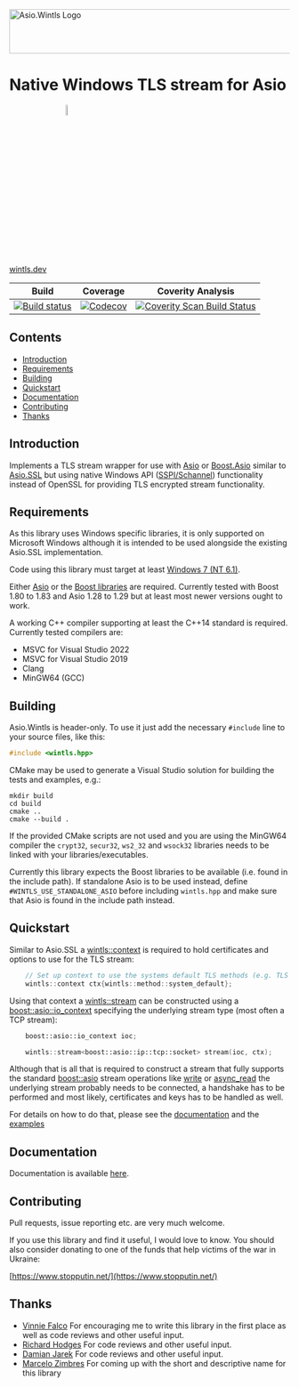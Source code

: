 <img width="800" height="80" alt="Asio.Wintls Logo" src="https://raw.githubusercontent.com/laudrup/boost-wintls/master/doc/logo.jpg">

# Native Windows TLS stream for Asio

<a href="https://www.stopputin.net/">
    <img style="display: block; margin-left: 20%; margin-right: auto; width: 7%;" alt="Support Ukraine" src="https://raw.githubusercontent.com/laudrup/boost-wintls/master/doc/support-ukraine.png">
</a>

[wintls.dev](https://wintls.dev/)

Build | Coverage | Coverity Analysis |
------|----------|-------------------|
[![Build status](https://github.com/laudrup/boost-wintls/workflows/build/badge.svg?branch=master)](https://github.com/laudrup/boost-wintls/actions) | [![Codecov](https://codecov.io/gh/laudrup/boost-wintls/branch/master/graph/badge.svg)](https://codecov.io/gh/laudrup/boost-wintls) | [![Coverity Scan Build Status](https://scan.coverity.com/projects/23473/badge.svg)](https://scan.coverity.com/projects/laudrup-boost-wintls) |

## Contents

- [Introduction](#introduction)
- [Requirements](#requirements)
- [Building](#building)
- [Quickstart](#quickstart)
- [Documentation](#documentation)
- [Contributing](#contributing)
- [Thanks](#thanks)

## Introduction

Implements a TLS stream wrapper for use with
[Asio](https://think-async.com/Asio/) or
[Boost.Asio](https://www.boost.org/doc/libs/release/doc/html/boost_asio.html)
similar to
[Asio.SSL](https://www.boost.org/doc/libs/release/doc/html/boost_asio/overview/ssl.html)
but using native Windows API
([SSPI/Schannel](https://docs.microsoft.com/en-us/windows-server/security/tls/tls-ssl-schannel-ssp-overview))
functionality instead of OpenSSL for providing TLS encrypted stream functionality.

## Requirements

As this library uses Windows specific libraries, it is only supported
on Microsoft Windows although it is intended to be used alongside the
existing Asio.SSL implementation.

Code using this library must target at least
[Windows 7 (NT 6.1)](https://learn.microsoft.com/en-us/windows/win32/winprog/using-the-windows-headers).

Either [Asio](https://think-async.com/Asio/) or the [Boost
libraries](https://www.boost.org) are required. Currently tested with
Boost 1.80 to 1.83 and Asio 1.28 to 1.29 but at least most newer
versions ought to work.

A working C++ compiler supporting at least the C++14 standard is
required.  Currently tested compilers are:

- MSVC for Visual Studio 2022
- MSVC for Visual Studio 2019
- Clang
- MinGW64 (GCC)

## Building

Asio.Wintls is header-only. To use it just add the necessary `#include` line
to your source files, like this:
```C++
#include <wintls.hpp>
```

CMake may be used to generate a Visual Studio solution for building
the tests and examples, e.g.:

```
mkdir build
cd build
cmake ..
cmake --build .
```

If the provided CMake scripts are not used and you are using the
MinGW64 compiler the `crypt32`, `secur32`, `ws2_32` and `wsock32`
libraries needs to be linked with your libraries/executables.

Currently this library expects the Boost libraries to be available
(i.e. found in the include path). If standalone Asio is to be used
instead, define `#WINTLS_USE_STANDALONE_ASIO` before including
`wintls.hpp` and make sure that Asio is found in the include path
instead.

## Quickstart

Similar to Asio.SSL a
[wintls::context](https://wintls.dev/classes.html#context)
is required to hold certificates and options to use for the TLS
stream:

```C++
    // Set up context to use the systems default TLS methods (e.g. TLS 1.2)
    wintls::context ctx{wintls::method::system_default};
```

Using that context a
[wintls::stream](https://wintls.dev/classes.html#stream)
can be constructed using a
[boost::asio::io_context](https://www.boost.org/doc/libs/release/doc/html/boost_asio/reference/io_context.html)
specifying the underlying stream type (most often a TCP stream):

```C++
    boost::asio::io_context ioc;

    wintls::stream<boost::asio::ip::tcp::socket> stream(ioc, ctx);
```

Although that is all that is required to construct a stream that fully
supports the standard [boost::asio](https://www.boost.org/doc/libs/release/doc/html/boost_asio.html) stream operations like
[write](https://www.boost.org/doc/libs/release/doc/html/boost_asio/reference/write.html)
or
[async_read](https://www.boost.org/doc/libs/release/doc/html/boost_asio/reference/async_read.html)
the underlying stream probably needs to be connected, a handshake has
to be performed and most likely, certificates and keys has to be
handled as well.

For details on how to do that, please see the
[documentation](https://wintls.dev) and the
[examples](https://wintls.dev/examples.html)

## Documentation

Documentation is available [here](https://wintls.dev/).

## Contributing

Pull requests, issue reporting etc. are very much welcome.

If you use this library and find it useful, I would love to know. You
should also consider donating to one of the funds that help victims of
the war in Ukraine:

[https://www.stopputin.net/](https://www.stopputin.net/)


## Thanks

* [Vinnie Falco](https://github.com/vinniefalco)
  For encouraging me to write this library in the first place as well as code reviews and other useful input.
* [Richard Hodges](https://github.com/madmongo1)
  For code reviews and other useful input.
* [Damian Jarek](https://github.com/djarek)
  For code reviews and other useful input.
* [Marcelo Zimbres](https://github.com/mzimbres)
  For coming up with the short and descriptive name for this library
